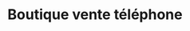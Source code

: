 ---
title: "Boutique vente téléphone"
url: /bamako/boutique-vente-telephone/
shop: téléphone portable
---